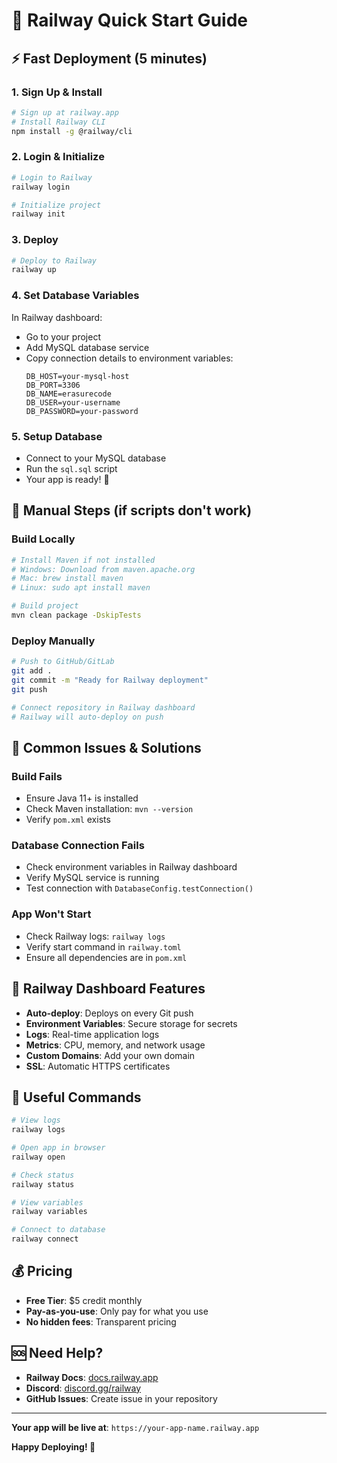 # 🚂 Railway Quick Start Guide

## ⚡ Fast Deployment (5 minutes)

### 1. **Sign Up & Install**
```bash
# Sign up at railway.app
# Install Railway CLI
npm install -g @railway/cli
```

### 2. **Login & Initialize**
```bash
# Login to Railway
railway login

# Initialize project
railway init
```

### 3. **Deploy**
```bash
# Deploy to Railway
railway up
```

### 4. **Set Database Variables**
In Railway dashboard:
- Go to your project
- Add MySQL database service
- Copy connection details to environment variables:
  ```
  DB_HOST=your-mysql-host
  DB_PORT=3306
  DB_NAME=erasurecode
  DB_USER=your-username
  DB_PASSWORD=your-password
  ```

### 5. **Setup Database**
- Connect to your MySQL database
- Run the `sql.sql` script
- Your app is ready! 🎉

## 🔧 Manual Steps (if scripts don't work)

### Build Locally
```bash
# Install Maven if not installed
# Windows: Download from maven.apache.org
# Mac: brew install maven
# Linux: sudo apt install maven

# Build project
mvn clean package -DskipTests
```

### Deploy Manually
```bash
# Push to GitHub/GitLab
git add .
git commit -m "Ready for Railway deployment"
git push

# Connect repository in Railway dashboard
# Railway will auto-deploy on push
```

## 🚨 Common Issues & Solutions

### Build Fails
- Ensure Java 11+ is installed
- Check Maven installation: `mvn --version`
- Verify `pom.xml` exists

### Database Connection Fails
- Check environment variables in Railway dashboard
- Verify MySQL service is running
- Test connection with `DatabaseConfig.testConnection()`

### App Won't Start
- Check Railway logs: `railway logs`
- Verify start command in `railway.toml`
- Ensure all dependencies are in `pom.xml`

## 📱 Railway Dashboard Features

- **Auto-deploy**: Deploys on every Git push
- **Environment Variables**: Secure storage for secrets
- **Logs**: Real-time application logs
- **Metrics**: CPU, memory, and network usage
- **Custom Domains**: Add your own domain
- **SSL**: Automatic HTTPS certificates

## 🔗 Useful Commands

```bash
# View logs
railway logs

# Open app in browser
railway open

# Check status
railway status

# View variables
railway variables

# Connect to database
railway connect
```

## 💰 Pricing

- **Free Tier**: $5 credit monthly
- **Pay-as-you-use**: Only pay for what you use
- **No hidden fees**: Transparent pricing

## 🆘 Need Help?

- **Railway Docs**: [docs.railway.app](https://docs.railway.app)
- **Discord**: [discord.gg/railway](https://discord.gg/railway)
- **GitHub Issues**: Create issue in your repository

---

**Your app will be live at**: `https://your-app-name.railway.app`

**Happy Deploying! 🚀**
